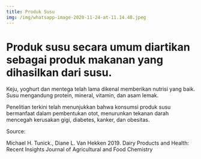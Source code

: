 ```yaml
---
title: Produk Susu
img: /img/whatsapp-image-2020-11-24-at-11.14.48.jpeg
---
```


# Produk susu secara umum diartikan sebagai produk makanan yang dihasilkan dari susu.

Keju, yoghurt dan mentega telah lama dikenal memberikan nutrisi yang baik. Susu mengandung protein, mineral, vitamin, dan asam lemak.

Penelitian terkini telah menunjukkan bahwa konsumsi produk susu bermanfaat dalam pembentukan otot, menurunkan tekanan darah mencegah kerusakan gigi, diabetes, kanker, dan obesitas.

Source:

Michael H. Tunick., Diane L. Van Hekken 2019. Dairy Products and Health: Recent Insights Journal of Agricultural and Food Chemistry
